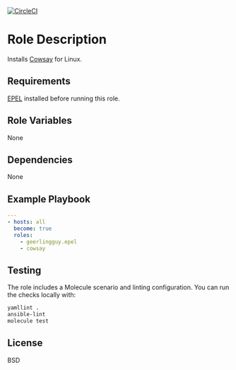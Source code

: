[![CircleCI](https://circleci.com/gh/ansible-roles-mamono210/cowsay/tree/main.svg?style=svg)](https://circleci.com/gh/ansible-roles-mamono210/cowsay/tree/main)

Role Description
=========

Installs [Cowsay](https://github.com/tnalpgge/rank-amateur-cowsay) for Linux.

Requirements
------------

[EPEL](https://docs.fedoraproject.org/en-US/epel/) installed before running this role.

Role Variables
--------------

None

Dependencies
------------

None

Example Playbook
----------------

```YAML
---
- hosts: all
  become: true
  roles:
    - geerlingguy.epel
    - cowsay
```

Testing
-------

The role includes a Molecule scenario and linting configuration. You can
run the checks locally with:

```bash
yamllint .
ansible-lint
molecule test
```

License
-------

BSD
